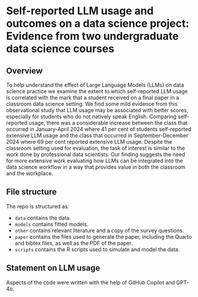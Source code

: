 # Self-reported LLM usage and outcomes on a data science project: Evidence from two undergraduate data science courses

## Overview

To help understand the effect of Large Language Models (LLMs) on data science practice we examine the extent to which self-reported LLM usage is correlated with the mark that a student received on a final paper in a classroom data science setting. We find some mild evidence from this observational study that LLM usage may be associated with better scores, especially for students who do not natively speak English. Comparing self-reported usage, there was a considerable increase between the class that occurred in January-April 2024 where 41 per cent of students self-reported extensive LLM usage and the class that occurred in September-December 2024 where 69 per cent reported extensive LLM usage. Despite the classroom setting used for evaluation, the task of interest is similar to the work done by professional data scientists. Our finding suggests the need for more extensive work evaluating how LLMs can be integrated into the data science workflow in a way that provides value in both the classroom and the workplace.

## File structure

The repo is structured as:

-   `data` contains the data.
-   `models` contains fitted models.
-   `other` contains relevant literature and a copy of the survey questions.
-   `paper` contains the files used to generate the paper, including the Quarto and bibtex files, as well as the PDF of the paper. 
-   `scripts` contains the R scripts used to simulate and model the data.

## Statement on LLM usage

Aspects of the code were written with the help of GitHub Copilot and GPT-4o.
